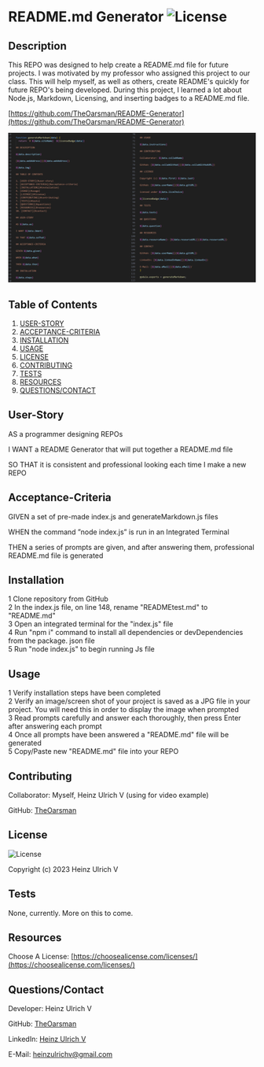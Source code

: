 # README.md Generator  ![License](https://img.shields.io/badge/License-Apache%202.0-blue.svg)

## Description

This REPO was designed to help create a README.md file for future projects. I was motivated by my professor who assigned this project to our class. This will help myself, as well as others, create README's quickly for future REPO's being developed. During this project, I learned a lot about Node.js, Markdown, Licensing, and inserting badges to a README.md file.

[https://github.com/TheOarsman/README-Generator](https://github.com/TheOarsman/README-Generator)

![image of generateMarkdown.js code](MRKDWN.jpg)

## Table of Contents

1. [USER-STORY](#user-story)
2. [ACCEPTANCE-CRITERIA](#acceptance-criteria)
3. [INSTALLATION](#installation)
4. [USAGE](#usage)
5. [LICENSE](#license)  
6. [CONTRIBUTING](#contributing)
7. [TESTS](#tests)
8. [RESOURCES](#resources)
9. [QUESTIONS/CONTACT](#questionscontact)

## User-Story
   
AS a programmer designing REPOs

I WANT a README Generator that will put together a README.md file

SO THAT it is consistent and professional looking each time I make a new REPO

## Acceptance-Criteria

GIVEN a set of pre-made index.js and generateMarkdown.js files

WHEN the command ”node index.js” is run in an Integrated Terminal

THEN a series of prompts are given, and after answering them, professional README.md file is generated

## Installation
      
1 Clone repository from GitHub<br>2 In the index.js file, on line 148, rename "READMEtest.md" to "README.md"<br>3 Open an integrated terminal for the "index.js" file<br>4 Run "npm i" command to install all dependencies or devDependencies from the package. json file<br>5 Run "node index.js" to begin running Js file

## Usage

1 Verify installation steps have been completed<br>2 Verify an image/screen shot of your project is saved as a JPG file in your project. You will need this in order to display the image when prompted<br>3 Read prompts carefully and answer each thoroughly, then press Enter after answering each prompt<br>4 Once all prompts have been answered a "README.md" file will be generated<br>5 Copy/Paste new "README.md" file into your REPO
   
## Contributing

Collaborator: Myself, Heinz Ulrich V (using for video example)

GitHub: [TheOarsman](https://github.com/TheOarsman)

## License

![License](https://img.shields.io/badge/License-Apache%202.0-blue.svg)

Copyright (c) 2023 Heinz Ulrich V

## Tests

None, currently. More on this to come.

## Resources

Choose A License: [https://choosealicense.com/licenses/](https://choosealicense.com/licenses/)

## Questions/Contact

Developer: Heinz Ulrich V

GitHub: [TheOarsman](https://github.com/TheOarsman)

LinkedIn: [Heinz Ulrich V](https://www.linkedin.com/in/heinz-ulrich-v-3a3486a0/)

E-Mail: <heinzulrichv@gmail.com>